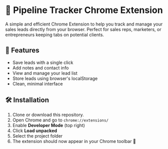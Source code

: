 # 🧭 Pipeline Tracker Chrome Extension

A simple and efficient Chrome Extension to help you track and manage your sales leads directly from your browser. Perfect for sales reps, marketers, or entrepreneurs keeping tabs on potential clients.

## 🚀 Features

- Save leads with a single click
- Add notes and contact info
- View and manage your lead list
- Store leads using browser's localStorage
- Clean, minimal interface

## 🛠️ Installation

1. Clone or download this repository.
2. Open Chrome and go to `chrome://extensions/`
3. Enable **Developer Mode** (top right)
4. Click **Load unpacked**
5. Select the project folder
6. The extension should now appear in your Chrome toolbar 🎉


